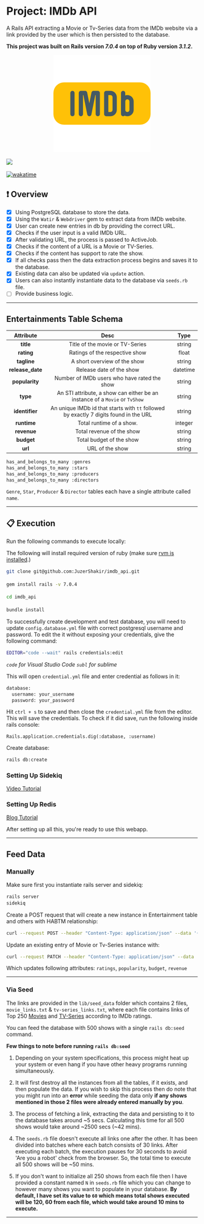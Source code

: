 # Project: IMDb API

A Rails API extracting a Movie or Tv-Series data from the IMDb website via a link provided by the user which is then persisted to the database.

**This project was built on Rails version _7.0.4_ on top of Ruby version _3.1.2_.**

<div align="center">
  <img src="public/assets/project_logo.png" />
</div>

![](https://visitor-badge-reloaded.herokuapp.com/badge?page_id=juzershakir.imdb_api&color=000000&lcolor=000000&style=for-the-badge&logo=Github)

<a href="https://wakatime.com/badge/user/ccef187f-4308-4666-920d-d0a9a07d713a/project/509003f7-2b71-4958-be09-1a0d27b03a0c"><img src="https://wakatime.com/badge/user/ccef187f-4308-4666-920d-d0a9a07d713a/project/509003f7-2b71-4958-be09-1a0d27b03a0c.svg" alt="wakatime"></a>

## ❗ Overview

- [x] Using PostgreSQL database to store the data.
- [x] Using the `Watir` & `Webdriver` gem to extract data from IMDb website.
- [x] User can create new entries in db by providing the correct URL.
- [x] Checks if the user input is a valid IMDb URL.
- [x] After validating URL, the process is passed to ActiveJob.
- [x] Checks if the content of a URL is a Movie or TV-Series.
- [x] Checks if the content has support to rate the show.
- [x] If all checks pass then the data extraction process begins and saves it to the database.
- [x] Existing data can also be updated via `update` action.
- [x] Users can also instantly instantiate data to the database via `seeds.rb` file.
- [ ] Provide business logic.

---

## Entertainments Table Schema

|  **Attribute**   |                                       **Desc**                                        | **Type** |
| :--------------: | :-----------------------------------------------------------------------------------: | :------: |
|    **title**     |                            Title of the movie or TV-Series                            |  string  |
|    **rating**    |                            Ratings of the respective show                             |  float   |
|   **tagline**    |                             A short overview of the show                              |  string  |
| **release_date** |                               Release date of the show                                | datetime |
|  **popularity**  |                     Number of IMDb users who have rated the show                      |  string  |
|     **type**     |      An STI attribute, a show can either be an instance of a `Movie` or `TvShow`      |  string  |
|  **identifier**  | An unique IMDb id that starts with `tt` followed by exactly 7 digits found in the URL |  string  |
|   **runtime**    |                               Total runtime of a show.                                | integer  |
|   **revenue**    |                               Total revenue of the show                               |  string  |
|    **budget**    |                               Total budget of the show                                |  string  |
|     **url**      |                                    URL of the show                                    |  string  |

```
has_and_belongs_to_many :genres
has_and_belongs_to_many :stars
has_and_belongs_to_many :producers
has_and_belongs_to_many :directors
```

`Genre`, `Star`, `Producer` & `Director` tables each have a single attribute called `name`.

---

## 📋 Execution

Run the following commands to execute locally:

The following will install required version of ruby (make sure [rvm is installed](https://rvm.io/rvm/install).)

```bash
git clone git@github.com:JuzerShakir/imdb_api.git

gem install rails -v 7.0.4

cd imdb_api

bundle install
```

To successfully create development and test database, you will need to update `config.database.yml` file with correct postgresql username and password.
To edit the it without exposing your credentials, give the following command:

```bash
EDITOR="code --wait" rails credentials:edit
```

_`code` for Visual Studio Code_
_`subl` for sublime_

This will open `credential.yml` file and enter credential as follows in it:

```
database:
  username: your_username
  password: your_password
```

Hit `ctrl + s` to save and then close the `credential.yml` file from the editor. This will save the credentials. To check if it did save, run the following inside rails console:

```
Rails.application.credentials.dig(:database, :username)
```

Create database:

```bash
rails db:create
```

### Setting Up Sidekiq

[Video Tutorial](https://youtu.be/aaGSh38nzq8)

### Setting Up Redis

[Blog Tutorial](https://www.digitalocean.com/community/tutorials/how-to-install-and-secure-redis-on-ubuntu-18-04)

After setting up all this, you're ready to use this webapp.

---

## Feed Data

### Manually

Make sure first you instantiate rails server and sidekiq:

```bash
rails server
sidekiq
```

Create a POST request that will create a new instance in Entertainment table and others with HABTM relationship:

```bash
curl --request POST --header "Content-Type: application/json" --data '{"url": "https://www.imdb.com/title/tt0944947/"}' http://localhost:3000/api/entertainment -v
```

Update an existing entry of Movie or Tv-Series instance with:

```bash
curl --request PATCH --header "Content-Type: application/json" --data '{"identifier": "tt0306414"}' http://localhost:3000/api/entertainment -v
```

Which updates following attributes: `ratings`, `popularity`, `budget`, `revenue`

---

### Via Seed

The links are provided in the `lib/seed_data` folder which contains 2 files, `movie_links.txt` & `tv-series_links.txt`, where each file contains links of Top 250 [Movies](https://www.imdb.com/chart/top/?ref_=nv_mv_250) and [TV-Series](https://www.imdb.com/chart/toptv/?ref_=nv_tvv_250) according to IMDb ratings.

You can feed the database with 500 shows with a single `rails db:seed` command.

**Few things to note before running `rails db:seed`**

1. Depending on your system specifications, this process might heat up your system or even hang if you have other heavy programs running simultaneously.

2. It will first destroy all the instances from all the tables, if it exists, and then populate the data. If you wish to skip this process then do note that you might run into an **error** while seeding the data only **if any shows mentioned in those 2 files were already entered manually by you**.

3. The process of fetching a link, extracting the data and persisting to it to the database takes around ~5 secs. Calculating this time for all 500 shows would take around ~2500 secs (~42 mins).

4. The `seeds.rb` file doesn't execute all links one after the other. It has been divided into batches where each batch consists of 30 links. After executing each batch, the execution pauses for 30 seconds to avoid 'Are you a robot' check from the browser. So, the total time to execute all 500 shows will be ~50 mins.

5. If you don't want to initialize all 250 shows from each file then I have provided a constant named `N` in `seeds.rb` file which you can change to however many shows you want to populate in your database. **By default, I have set its value to `60` which means total shows executed will be 120, 60 from each file, which would take around 10 mins to execute.**

---
